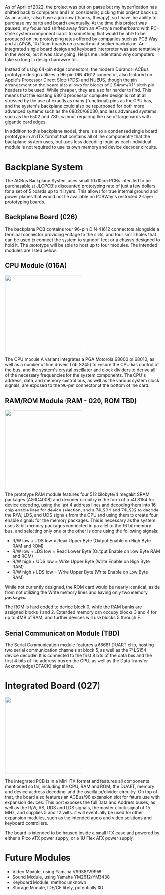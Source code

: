   As of April of 2022, the project was put on pause but my hyperfixation has shifted back to computers and I'm considering picking this project back up. As an aside, I also have a job now (thanks, therapy), so I have the ability to purchase my parts and boards eventually. At the time this project was paused, my focus had shifted away from an AT-style motherboard with PC-style system component cards to something that would be able to be produced on the prototyping rates offered by companies such as PCB Way and JLCPCB, 10x10cm boards on a small multi-socket backplane. An integrated single board design and keyboard interpreter was also tentatively in the works, but it was slow going. Helps me understand why computers take so long to design hardware for. 
  
  Instead of using 64-pin edge connectors, the modern Durandal ACBus prototype design utilizes a 96-pin DIN 41612 connector, also featured on Apple's Processor Direct Slots (PDS) and NUBUS, though the pin arrangement on the board also allows for blocks of 2.54mm/0.1" pitch pin headers to be used. While cheaper, they are also far harder to find. This means that the existing 68010 processor computer design is not at all stressed by the use of exactly as many (functional) pins as the CPU has, and the system's backplane could also be repurposed for both more advanced systems such as the 68020/68030, and less advanced systems such as the 6502 and Z80, without requiring the use of large cards with gigantic card edges. 

  In addition to this backplane model, there is also a condensed single board prototype in an ITX format that contains all of the componentry that the backplane system uses, but uses less decoding logic as each individual module is not required to use its own memory and device decoder circuits. 

# Backplane System

  The ACBus Backplane System uses small 10x10cm PCBs intended to be purchasable at JLCPCB's discounted prototyping rate of just a few dollars for a set of 5 boards up to 4 layers. This allows for true internal ground and power planes that would not be available on PCBWay's restricted 2-layer prototyping boards. 
  
## Backplane Board (026)

  The backplane PCB contains four 96-pin DIN-41612 connectors alongside a terminal connector providing voltage to the slots, and four small holes that can be used to connect the system to standoff feet or a chassis designed to hold it. The prototype will be able to host up to four modules. The intended modules are listed below. 
  
## CPU Module (016A)

<img src="https://user-images.githubusercontent.com/37624825/221440734-10937069-ae96-4c18-8982-dc15348ffb77.png" width="250" height="250"/>

  The CPU module A variant integrates a PGA Motorola 68000 or 68010, as well as a number of line drivers (74LS245) to ensure the CPU has control of the bus, and the system's crystal oscillator and clock dividers to derive all of the necessary frequencies for the system components. The CPU's address, data, and memory control bus, as well as the various system clock signals, are exposed to the 96-pin connector at the bottom of the card. 
  
## RAM/ROM Module (RAM - 020, ROM TBD)

<img src="https://user-images.githubusercontent.com/37624825/221441015-90eef758-38f3-4fd1-b0c0-f06f86ef8286.png" width="250" height="250"/>

  The prototype RAM module features four 512 kilobyte/4 megabit SRAM packages (AS6C4008) and decoder circuitry in the form of a 74LS154 for device decoding, using the last 4 address lines and decoding them into 16 chip enable lines for device selection, and a 74LS04 and 74LS32 to decode the R/W, LDS, and UDS signals from the CPU and using them to create four enable signals for the memory packages. This is necessary as the system uses 8-bit memory packages connected in parallel to the 16 bit memory bus, and selecting only one or the other is done using the following signals: 
  
  - R/W low + UDS low = Read Upper Byte (Output Enable on High Byte RAM and ROM)
  - R/W low + LDS low = Read Lower Byte (Output Enable on Low Byte RAM and ROM)
  - R/W high + UDS low = Write Upper Byte (Write Enable on High Byte RAM)
  - R/W high + LDS low = Write Upper Byte (Write Enable on Low Byte RAM)

  While not currently designed, the ROM card would be nearly identical, aside from not utilizing the Write memory lines and having only two memory packages. 
  
  The ROM is hard coded to device block 0, while the RAM banks are assigned blocks 1 and 2. Extended memory can occupy blocks 3 and 4 for up to 4MB of RAM, and further devices will use blocks 5 through F. 
  
## Serial Communication Module (TBD)

  The Serial Communication module features a 68681 DUART chip, hosting two serial communication channels at block 5, as well as the 74LS154 device decoder. It is connected to the first 8 bits of the data bus and the first 4 bits of the address bus on the CPU, as well as the Data Transfer Acknowledge (DTACK) signal line. 
  
# Integrated Board (027)

<img src="https://user-images.githubusercontent.com/37624825/221441100-20eb5989-9e3b-43cc-956a-2f90444cfe8e.png" width="250" height="250"/>

  The integrated PCB is in a Mini ITX format and features all components mentioned so far, including the CPU, RAM and ROM, the DUART, memory and device address decoding, and the oscillator/divider circuitry. On top of that, the board also features an ACBus/96 expansion slot for future use with expansion devices. This port exposes the full Data and Address buses, as well as the R/W, AS, UDS and LDS signals, the master clock signal of 15 MHz, and supplies 5 and 12 volts. it will eventually be used for other expansion modules, such as the intended audio and video solutions and keyboard controllers. 
  
  The board is intended to be housed inside a small ITX case and powered by either a Pico ATX power supply, or a 1U Flex ATX power supply. 
  
# Future Modules

  - Video Module, using Yamaha V9938/V9958
  - Sound Module, using Yamaha YM2612/YM3438
  - Keyboard Module, method unknown
  - Storage Module, IDE/CF likely, potentially SD
